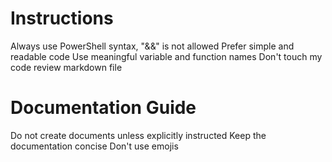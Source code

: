# Instructions

Always use PowerShell syntax, "&&" is not allowed
Prefer simple and readable code
Use meaningful variable and function names
Don't touch my code review markdown file

# Documentation Guide

Do not create documents unless explicitly instructed
Keep the documentation concise
Don't use emojis
